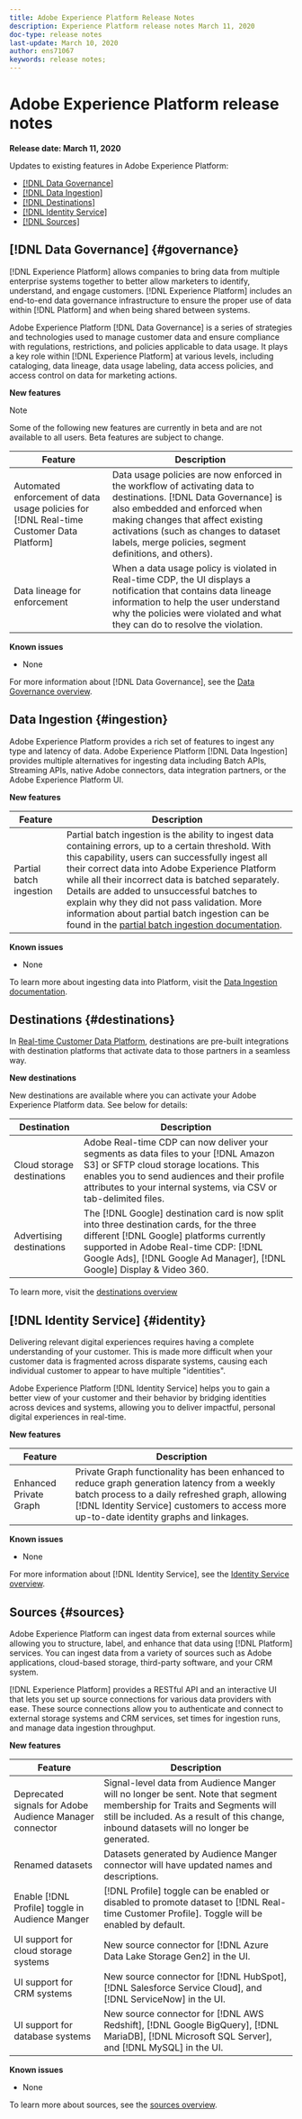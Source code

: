 ```yaml
---
title: Adobe Experience Platform Release Notes
description: Experience Platform release notes March 11, 2020
doc-type: release notes
last-update: March 10, 2020
author: ens71067
keywords: release notes;
---
```


# Adobe Experience Platform release notes 

**Release date: March 11, 2020**

Updates to existing features in Adobe Experience Platform:

* [[!DNL Data Governance]](#governance)
* [[!DNL Data Ingestion]](#ingestion)
* [[!DNL Destinations]](#destinations)
* [[!DNL Identity Service]](#identity)
* [[!DNL Sources]](#sources)

## [!DNL Data Governance] {#governance}

[!DNL Experience Platform] allows companies to bring data from multiple enterprise systems together to better allow marketers to identify, understand, and engage customers. [!DNL Experience Platform] includes an end-to-end data governance infrastructure to ensure the proper use of data within [!DNL Platform] and when being shared between systems.

Adobe Experience Platform [!DNL Data Governance] is a series of strategies and technologies used to manage customer data and ensure compliance with regulations, restrictions, and policies applicable to data usage. It plays a key role within [!DNL Experience Platform] at various levels, including cataloging, data lineage, data usage labeling, data access policies, and access control on data for marketing actions.

**New features**

>[!NOTE]
>
>Some of the following new features are currently in beta and are not available to all users. Beta features are subject to change.

| Feature | Description |
| ------- | ----------- |
| Automated enforcement of data usage policies for [!DNL Real-time Customer Data Platform]| Data usage policies are now enforced in the workflow of activating data to destinations. [!DNL Data Governance] is also embedded and enforced when making changes that affect existing activations (such as changes to dataset labels, merge policies, segment definitions, and others). |
| Data lineage for enforcement | When a data usage policy is violated in Real-time CDP, the UI displays a notification that contains data lineage information to help the user understand why the policies were violated and what they can do to resolve the violation. |


**Known issues**

* None

For more information about [!DNL Data Governance], see the [Data Governance overview](../../data-governance/home.md).

## Data Ingestion {#ingestion}

Adobe Experience Platform provides a rich set of features to ingest any type and latency of data. Adobe Experience Platform [!DNL Data Ingestion] provides multiple alternatives for ingesting data including Batch APIs, Streaming APIs, native Adobe connectors, data integration partners, or the Adobe Experience Platform UI.

**New features**

|Feature | Description|
|------- | -----------|
|Partial batch ingestion | Partial batch ingestion is the ability to ingest data containing errors, up to a certain threshold. With this capability, users can successfully ingest all their correct data into Adobe Experience Platform while all their incorrect data is batched separately. Details are added to unsuccessful batches to explain why they did not pass validation. More information about partial batch ingestion can be found in the [partial batch ingestion documentation](../../ingestion/batch-ingestion/partial.md).|

**Known issues**

* None

To learn more about ingesting data into Platform, visit the [Data Ingestion documentation](../../ingestion/home.md).


## Destinations {#destinations}

In [Real-time Customer Data Platform](../../rtcdp/overview.md), destinations are pre-built integrations with destination platforms that activate data to those partners in a seamless way.

**New destinations**

New destinations are available where you can activate your Adobe Experience Platform data. See below for details:

|Destination | Description|
|--- | ---|
|Cloud storage destinations | Adobe Real-time CDP can now deliver your segments as data files to your [!DNL Amazon S3] or SFTP cloud storage locations. This enables you to send audiences and their profile attributes to your internal systems, via CSV or tab-delimited files.|
|Advertising destinations | The [!DNL Google] destination card is now split into three destination cards, for the three different [!DNL Google] platforms currently supported in Adobe Real-time CDP: [!DNL Google Ads], [!DNL Google Ad Manager], [!DNL Google] Display & Video 360.|

To learn more, visit the [destinations overview](../../rtcdp/destinations/destinations-overview.md)

## [!DNL Identity Service] {#identity}

Delivering relevant digital experiences requires having a complete understanding of your customer. This is made more difficult when your customer data is fragmented across disparate systems, causing each individual customer to appear to have multiple "identities".

Adobe Experience Platform [!DNL Identity Service] helps you to gain a better view of your customer and their behavior by bridging identities across devices and systems, allowing you to deliver impactful, personal digital experiences in real-time.

**New features**

| Feature | Description |
| ------- | ----------- |
| Enhanced Private Graph | Private Graph functionality has been enhanced to reduce graph generation latency from a weekly batch process to a daily refreshed graph, allowing [!DNL Identity Service] customers to access more up-to-date identity graphs and linkages. |

**Known issues**

* None

For more information about [!DNL Identity Service], see the [Identity Service overview](../../identity-service/home.md).

## Sources {#sources}

Adobe Experience Platform can ingest data from external sources while allowing you to structure, label, and enhance that data using [!DNL Platform] services. You can ingest data from a variety of sources such as Adobe applications, cloud-based storage, third-party software, and your CRM system.

[!DNL Experience Platform] provides a RESTful API and an interactive UI that lets you set up source connections for various data providers with ease. These source connections allow you to authenticate and connect to external storage systems and CRM services, set times for ingestion runs, and manage data ingestion throughput.

**New features**

| Feature | Description |
| ------- | ----------- |
| Deprecated signals for Adobe Audience Manager connector | Signal-level data from Audience Manger will no longer be sent. Note that segment membership for Traits and Segments will still be included. As a result of this change, inbound datasets will no longer be generated. |
| Renamed datasets | Datasets generated by Audience Manger connector will have updated names and descriptions. |
| Enable [!DNL Profile] toggle in Audience Manger | [!DNL Profile] toggle can be enabled or disabled to promote dataset to [!DNL Real-time Customer Profile]. Toggle will be enabled by default.|
| UI support for cloud storage systems | New source connector for [!DNL Azure Data Lake Storage Gen2] in the UI. |
| UI support for CRM systems | New source connector for [!DNL HubSpot], [!DNL Salesforce Service Cloud], and [!DNL ServiceNow] in the UI. |
| UI support for database systems | New source connector for [!DNL AWS Redshift], [!DNL Google BigQuery], [!DNL MariaDB], [!DNL Microsoft SQL Server], and [!DNL MySQL] in the UI. |

**Known issues**

* None

To learn more about sources, see the [sources overview](../../sources/home.md).